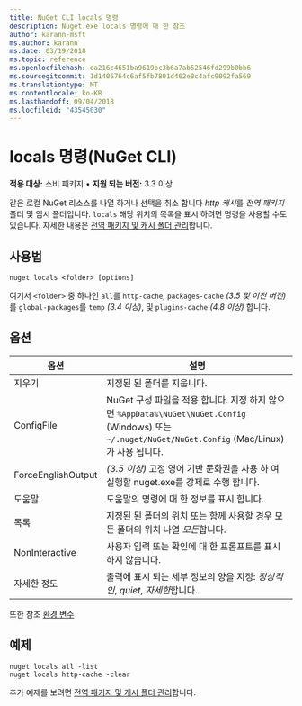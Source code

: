 ```yaml
---
title: NuGet CLI locals 명령
description: Nuget.exe locals 명령에 대 한 참조
author: karann-msft
ms.author: karann
ms.date: 03/19/2018
ms.topic: reference
ms.openlocfilehash: ea216c4651ba9619bc3b6a7ab52546fd299b0bb6
ms.sourcegitcommit: 1d1406764c6af5fb7801d462e0c4afc9092fa569
ms.translationtype: MT
ms.contentlocale: ko-KR
ms.lasthandoff: 09/04/2018
ms.locfileid: "43545030"
---
```

# <a name="locals-command-nuget-cli"></a>locals 명령(NuGet CLI)

**적용 대상:** 소비 패키지 &bullet; **지원 되는 버전:** 3.3 이상

같은 로컬 NuGet 리소스를 나열 하거나 선택을 취소 합니다 *http 캐시*를 *전역 패키지* 폴더 및 임시 폴더입니다. `locals` 해당 위치의 목록을 표시 하려면 명령을 사용할 수도 있습니다. 자세한 내용은 [전역 패키지 및 캐시 폴더 관리](../consume-packages/managing-the-global-packages-and-cache-folders.md)합니다.

## <a name="usage"></a>사용법

```cli
nuget locals <folder> [options]
```

여기서 `<folder>` 중 하나인 `all`를 `http-cache`, `packages-cache` *(3.5 및 이전 버전)* 를 `global-packages`를 `temp` *(3.4 이상)*, 및 `plugins-cache` *(4.8 이상)* 합니다.

## <a name="options"></a>옵션

| 옵션 | 설명 |
| --- | --- |
| 지우기 | 지정된 된 폴더를 지웁니다. |
| ConfigFile | NuGet 구성 파일을 적용 합니다. 지정 하지 않으면 `%AppData%\NuGet\NuGet.Config` (Windows) 또는 `~/.nuget/NuGet/NuGet.Config` (Mac/Linux)가 사용 됩니다.|
| ForceEnglishOutput | *(3.5 이상)*  고정 영어 기반 문화권을 사용 하 여 실행할 nuget.exe를 강제로 수행 합니다. |
| 도움말 | 도움말의 명령에 대 한 정보를 표시 합니다. |
| 목록 | 지정된 된 폴더의 위치 또는 함께 사용할 경우 모든 폴더의 위치 나열 *모든*합니다. |
| NonInteractive | 사용자 입력 또는 확인에 대 한 프롬프트를 표시 하지 않습니다. |
| 자세한 정도 | 출력에 표시 되는 세부 정보의 양을 지정: *정상적인*, *quiet*, *자세한*합니다. |

또한 참조 [환경 변수](cli-ref-environment-variables.md)

## <a name="examples"></a>예제

```cli
nuget locals all -list
nuget locals http-cache -clear
```

추가 예제를 보려면 [전역 패키지 및 캐시 폴더 관리](../consume-packages/managing-the-global-packages-and-cache-folders.md)합니다.
